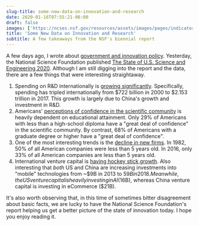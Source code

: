 ```yaml
---
slug-title: some-new-data-on-innovation-and-research
date: 2020-01-16T07:55:21-06:00
draft: false
images: ['https://ncses.nsf.gov/resources/assets/images/pages/indicators/sr-cover.png']
title: 'Some New Data on Innovation and Research'
subtitle: A few takeaways from the NSF's biennial report
---
```


A few days ago, I wrote about [government and innovation policy](https://vdavez.com/2020/01/winners-or-losers/). Yesterday, the National Science Foundation published [The State of U.S. Science and Engineering 2020](https://ncses.nsf.gov/pubs/nsb20201/preface). Although I am still digging into the report and the data, there are a few things that were interesting straightaway.

1. Spending on R&D internationally is [growing significantly](https://ncses.nsf.gov/pubs/nsb20203/executive-summary). Specifically, spending has tripled internationally from $722 billion in 2000 to $2.153 trillion in 2017. This growth is largely due to China's growth and investment in R&D.
2. Americans' [perceptions of confidence in the scientific community](https://ncses.nsf.gov/pubs/nsb20201/invention-innovation-and-perceptions-of-science#figureCtr892) is heavily dependent on educational attainment. Only 29% of Americans with less than a high-school diploma have a "great deal of confidence" in the scientific community. By contrast, 68% of Americans with a graduate degree or higher have a "great deal of confidence".
3. One of the most interesting trends is the [decline in new firms](https://ncses.nsf.gov/pubs/nsb20204/innovation-indicators-united-states-and-other-major-economies#figureCtr942). In 1982, 50% of all American companies were less than 5 years old. In 2016, only 33% of all American companies are less than 5 years old.
4. International venture capital is [having hockey stick growth](http://ncses.nsf.gov/pubs/nsb20204/innovation-indicators-united-states-and-other-major-economies#figureCtr944). Also interesting that _both_ US and China are increasing investments into "mobile" technologies from ~$9B in 2013 to $59B in 2018. Meanwhile, the US venture capital is heavily investing in AI ($16B), whereas China venture capital is investing in eCommerce ($21B).

It's also worth observing that, in this time of sometimes bitter disagreement about basic facts, we are lucky to have the National Science Foundation's report helping us get a better picture of the state of innovation today. I hope you enjoy reading it.
